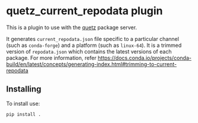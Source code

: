 # quetz_current_repodata plugin

This is a plugin to use with the [quetz](https://github.com/mamba-org/quetz) package server.

It generates `current_repodata.json` file specific to a particular channel (such as `conda-forge`) and a platform (such as `linux-64`). It is a trimmed version of `repodata.json` which contains the latest versions of each package. For more information, refer https://docs.conda.io/projects/conda-build/en/latest/concepts/generating-index.html#trimming-to-current-repodata

## Installing

To install use:

```
pip install .
```
